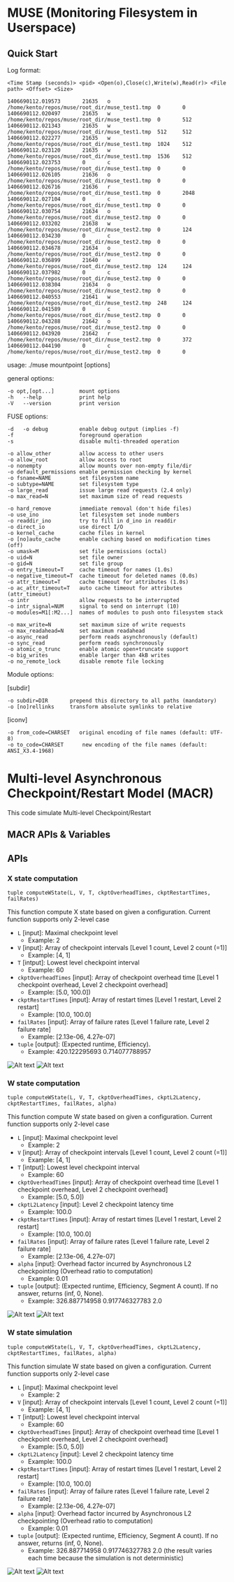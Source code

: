 MUSE (Monitoring Filesystem in Userspace)
=========================================

Quick Start
------------

Log format:

    <Time Stamp (seconds)> <pid> <Open(o),Close(c),Write(w),Read(r)> <File path> <Offset> <Size>
 
    1406690112.019573       21635   o       /home/kento/repos/muse/root_dir/muse_test1.tmp  0       0
    1406690112.020497       21635   w       /home/kento/repos/muse/root_dir/muse_test1.tmp  0       512
    1406690112.021343       21635   w       /home/kento/repos/muse/root_dir/muse_test1.tmp  512     512
    1406690112.022277       21635   w       /home/kento/repos/muse/root_dir/muse_test1.tmp  1024    512
    1406690112.023120       21635   w       /home/kento/repos/muse/root_dir/muse_test1.tmp  1536    512
    1406690112.023753       0       c       /home/kento/repos/muse/root_dir/muse_test1.tmp  0       0
    1406690112.026105       21636   o       /home/kento/repos/muse/root_dir/muse_test1.tmp  0       0
    1406690112.026716       21636   r       /home/kento/repos/muse/root_dir/muse_test1.tmp  0       2048
    1406690112.027104       0       c       /home/kento/repos/muse/root_dir/muse_test1.tmp  0       0
    1406690112.030754       21634   o       /home/kento/repos/muse/root_dir/muse_test2.tmp  0       0
    1406690112.033202       21638   w       /home/kento/repos/muse/root_dir/muse_test2.tmp  0       124
    1406690112.034230       0       c       /home/kento/repos/muse/root_dir/muse_test2.tmp  0       0
    1406690112.034678       21634   o       /home/kento/repos/muse/root_dir/muse_test2.tmp  0       0
    1406690112.036899       21640   w       /home/kento/repos/muse/root_dir/muse_test2.tmp  124     124
    1406690112.037982       0       c       /home/kento/repos/muse/root_dir/muse_test2.tmp  0       0
    1406690112.038304       21634   o       /home/kento/repos/muse/root_dir/muse_test2.tmp  0       0
    1406690112.040553       21641   w       /home/kento/repos/muse/root_dir/muse_test2.tmp  248     124
    1406690112.041589       0       c       /home/kento/repos/muse/root_dir/muse_test2.tmp  0       0
    1406690112.043288       21642   o       /home/kento/repos/muse/root_dir/muse_test2.tmp  0       0
    1406690112.043920       21642   r       /home/kento/repos/muse/root_dir/muse_test2.tmp  0       372
    1406690112.044190       0       c       /home/kento/repos/muse/root_dir/muse_test2.tmp  0       0


usage: ./muse mountpoint [options]

general options:

    -o opt,[opt...]        mount options
    -h   --help            print help
    -V   --version         print version

FUSE options:

    -d   -o debug          enable debug output (implies -f)
    -f                     foreground operation
    -s                     disable multi-threaded operation

    -o allow_other         allow access to other users
    -o allow_root          allow access to root
    -o nonempty            allow mounts over non-empty file/dir
    -o default_permissions enable permission checking by kernel
    -o fsname=NAME         set filesystem name
    -o subtype=NAME        set filesystem type
    -o large_read          issue large read requests (2.4 only)
    -o max_read=N          set maximum size of read requests

    -o hard_remove         immediate removal (don't hide files)
    -o use_ino             let filesystem set inode numbers
    -o readdir_ino         try to fill in d_ino in readdir
    -o direct_io           use direct I/O
    -o kernel_cache        cache files in kernel
    -o [no]auto_cache      enable caching based on modification times (off)
    -o umask=M             set file permissions (octal)
    -o uid=N               set file owner
    -o gid=N               set file group
    -o entry_timeout=T     cache timeout for names (1.0s)
    -o negative_timeout=T  cache timeout for deleted names (0.0s)
    -o attr_timeout=T      cache timeout for attributes (1.0s)
    -o ac_attr_timeout=T   auto cache timeout for attributes (attr_timeout)
    -o intr                allow requests to be interrupted
    -o intr_signal=NUM     signal to send on interrupt (10)
    -o modules=M1[:M2...]  names of modules to push onto filesystem stack

    -o max_write=N         set maximum size of write requests
    -o max_readahead=N     set maximum readahead
    -o async_read          perform reads asynchronously (default)
    -o sync_read           perform reads synchronously
    -o atomic_o_trunc      enable atomic open+truncate support
    -o big_writes          enable larger than 4kB writes
    -o no_remote_lock      disable remote file locking

Module options:

[subdir]

    -o subdir=DIR	    prepend this directory to all paths (mandatory)
    -o [no]rellinks	    transform absolute symlinks to relative

[iconv]

    -o from_code=CHARSET   original encoding of file names (default: UTF-8)
    -o to_code=CHARSET	    new encoding of the file names (default: ANSI_X3.4-1968)


Multi-level Asynchronous Checkpoint/Restart Model (MACR)
====================================
This code simulate Multi-level Checkpoint/Restart

MACR APIs & Variables
-----------------------
## APIs

### X state computation
    tuple computeWState(L, V, T, ckptOverheadTimes, ckptRestartTimes, failRates)
This function compute X state based on given a configuration. Current function supports only 2-level case    

* `L` [input]: Maximal checkpoint level 
    * Example: 2
* `V` [input]: Array of checkpoint intervals [Level 1 count, Level 2 count (=1)] 
    * Example: [4, 1]
* `T` [intput]: Lowest level checkpoint interval
    * Example: 60
* `ckptOverheadTimes` [input]: Array of checkpoint overhead time [Level 1 checkpoint overhead, Level 2 checkpoint overhead] 
    * Example: [5.0, 100.0])   
* `ckptRestartTimes` [input]: Array of restart times [Level 1 restart, Level 2 restart] 
    * Example:  [10.0, 100.0]
* `failRates` [input]: Array of failure rates [Level 1 failure rate, Level 2 failure rate] 
    * Example:  [2.13e-06, 4.27e-07]
* `tuple` [output]: (Expected runtime, Efficiency).
    * Example: 420.122295693 0.714077788957
    
![Alt text](https://bitbucket.org/sato5/mcr_model/wiki/img/computeXState.png)
![Alt text](https://bitbucket.org/sato5/mcr_model/wiki/img/optimizeXState.png)

### W state computation
    tuple computeWState(L, V, T, ckptOverheadTimes, ckptL2Latency, ckptRestartTimes, failRates, alpha)
This function compute W state based on given a configuration. Current function supports only 2-level case    

* `L` [input]: Maximal checkpoint level 
    * Example: 2
* `V` [input]: Array of checkpoint intervals [Level 1 count, Level 2 count (=1)] 
    * Example: [4, 1]
* `T` [intput]: Lowest level checkpoint interval
    * Example: 60
* `ckptOverheadTimes` [input]: Array of checkpoint overhead time [Level 1 checkpoint overhead, Level 2 checkpoint overhead] 
    * Example: [5.0, 5.0])   
* `ckptL2Latency` [input]: Level 2 checkpoint latency time 
    * Example: 100.0
* `ckptRestartTimes` [input]: Array of restart times [Level 1 restart, Level 2 restart] 
    * Example:  [10.0, 100.0]
* `failRates` [input]: Array of failure rates [Level 1 failure rate, Level 2 failure rate] 
    * Example:  [2.13e-06, 4.27e-07]
* `alpha` [input]: Overhead factor incurred by Asynchronous L2 checkpointing (Overhead ratio to computation) 
    * Example: 0.01
* `tuple` [output]: (Expected runtime, Efficiency, Segment A count). If no answer, returns (inf, 0, None).
    * Example: 326.887714958 0.917746327783 2.0
    
![Alt text](https://bitbucket.org/sato5/mcr_model/wiki/img/computeWState.png)
![Alt text](https://bitbucket.org/sato5/mcr_model/wiki/img/optimizeWState.png)

### W state simulation
    tuple computeWState(L, V, T, ckptOverheadTimes, ckptL2Latency, ckptRestartTimes, failRates, alpha)
This function simulate W state based on given a configuration. Current function supports only 2-level case    

* `L` [input]: Maximal checkpoint level 
    * Example: 2
* `V` [input]: Array of checkpoint intervals [Level 1 count, Level 2 count (=1)] 
    * Example: [4, 1]
* `T` [intput]: Lowest level checkpoint interval
    * Example: 60
* `ckptOverheadTimes` [input]: Array of checkpoint overhead time [Level 1 checkpoint overhead, Level 2 checkpoint overhead] 
    * Example: [5.0, 5.0])   
* `ckptL2Latency` [input]: Level 2 checkpoint latency time 
    * Example: 100.0
* `ckptRestartTimes` [input]: Array of restart times [Level 1 restart, Level 2 restart] 
    * Example:  [10.0, 100.0]
* `failRates` [input]: Array of failure rates [Level 1 failure rate, Level 2 failure rate] 
    * Example:  [2.13e-06, 4.27e-07]
* `alpha` [input]: Overhead factor incurred by Asynchronous L2 checkpointing (Overhead ratio to computation) 
    * Example: 0.01
* `tuple` [output]: (Expected runtime, Efficiency, Segment A count). If no answer, returns (inf, 0, None).
    * Example: 326.887714958 0.917746327783 2.0 (the result varies each time because the simulation is not deterministic)

![Alt text](https://bitbucket.org/sato5/mcr_model/wiki/img/simulateWState-example.png)
![Alt text](https://bitbucket.org/sato5/mcr_model/wiki/img/simulateWState.png)
